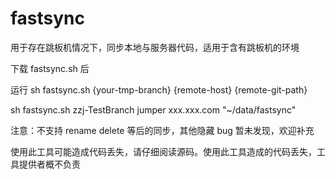 # fastsync
用于存在跳板机情况下，同步本地与服务器代码，适用于含有跳板机的环境

下载 fastsync.sh 后

运行 sh fastsync.sh {your-tmp-branch} {remote-host} {remote-git-path}

sh fastsync.sh zzj-TestBranch jumper xxx.xxx.com "~\/data\/fastsync"

注意：不支持 rename delete 等后的同步，其他隐藏 bug 暂未发现，欢迎补充

使用此工具可能造成代码丢失，请仔细阅读源码。使用此工具造成的代码丢失，工具提供者概不负责
